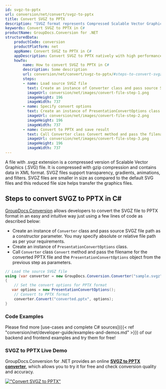 ```yaml
---
id: svgz-to-pptx
url: conversion/net/convert/svgz-to-pptx
title: Convert SVGZ to PPTX
description: "SVGZ format represents Compressed Scalable Vector Graphics File with .svgz extension. Learn how to convert SVGZ to PPTX file programmatically in C# language using GroupDocs.Conversion for .NET library."
keywords: Convert SVGZ to PPTX in C#
productName: GroupDocs.Conversion for .NET
structuredData:
    productCode: conversion
    productPlatform: net
    appName: Convert SVGZ to PPTX in C#
    appDescription: Convert SVGZ to PPTX natively with high performance using C# language and server side GroupDocs.Conversion for .NET APIs, without the use of any software like Microsoft or Open Office.
    howTo:
        name: How to convert SVGZ to PPTX in C# 
        description: Some description
        url: conversion/net/convert/svgz-to-pptx/#steps-to-convert-svgz-to-pptx-in-c
        steps:
        - name: Load source SVGZ file 
          text: Create an instance of Converter class and pass source SVGZ file path as a constructor parameter. You may specify absolute or relative file path as per your requirements. 
          imageUrl: conversion/net/images/convert-file-step-1.png
          imageHeight: 196
          imageWidth: 737
        - name: Specify convert options 
          text: Create an instance of PresentationConvertOptions class.
          imageUrl: conversion/net/images/convert-file-step-2.png
          imageHeight: 196
          imageWidth: 737
        - name: Convert to PPTX and save result 
          text: Call Converter class Convert method and pass the filename for the converted HTML file and the PresentationConvertOptions object from the previous step as parameters.
          imageUrl: conversion/net/images/convert-file-step-3.png
          imageHeight: 196
          imageWidth: 737
---
```


A file with .svgz extension is a compressed version of Scalable Vector Graphics (.SVG) file. It is compressed with gzip compression and contains data in XML format. SVGZ files support transparency, gradients, animations, and filters. SVGZ files are smaller in size as compared to the default SVG files and this reduced file size helps transfer the graphics files.

## Steps to convert SVGZ to PPTX in C#

[GroupDocs.Conversion](https://products.groupdocs.com/conversion/net) allows developers to convert the SVGZ file to PPTX format in an easy and intuitive way just using a few lines of code as described below:

* Create an instance of `Converter` class and pass source SVGZ file path as a constructor parameter. You may specify absolute or relative file path as per your requirements. 
* Create an instance of `PresentationConvertOptions` class.
* Call `Converter` class `Convert` method and pass the filename for the converted PPTX file and the `PresentationConvertOptions` object from the previous step as parameters.

```csharp
// Load the source SVGZ file
using (var converter = new GroupDocs.Conversion.Converter("sample.svgz"))
{
    // Set the convert options for PPTX format
   var options = new PresentationConvertOptions();
    // Convert to PPTX format
    converter.Convert("converted.pptx", options);
}
```

### Code Examples

Please find more [use-cases and complete C# sources]({{< ref "conversion/net/developer-guide/examples-and-demos.md" >}}) of our backend and frontend examples and try them for free!

### SVGZ to PPTX Live Demo

GroupDocs.Conversion for .NET provides an online [**SVGZ to PPTX converter**](https://products.groupdocs.app/conversion/svgz-to-pptx), which allows you to try it for free and check conversion quality and accuracy.

[!["Convert SVGZ to PPTX"](conversion/net/images/convert-to-pptx/convert-svgz-to-pptx.png)](https://products.groupdocs.app/conversion/svgz-to-pptx)